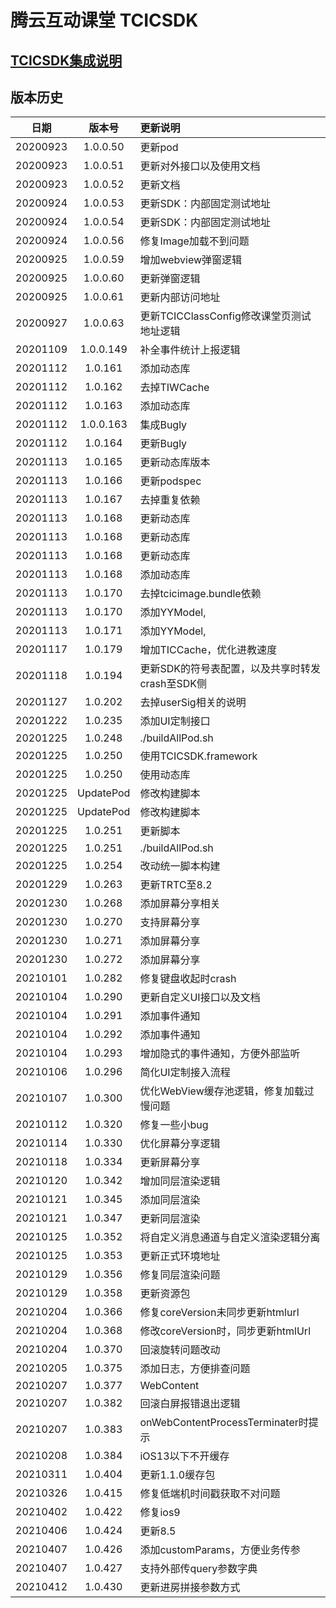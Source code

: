 # 腾云互动课堂 TCICSDK 

## [TCICSDK集成说明](TCICSDK使用说明.md)

## 版本历史

| 日期 | 版本号 |  更新说明 |
|:---------:|:--------:|:-------- |
| 20200923 | 1.0.0.50 | 更新pod |
| 20200923 | 1.0.0.51 | 更新对外接口以及使用文档 |
| 20200923 | 1.0.0.52 | 更新文档 |
| 20200924 | 1.0.0.53 | 更新SDK：内部固定测试地址 |
| 20200924 | 1.0.0.54 | 更新SDK：内部固定测试地址 |
| 20200924 | 1.0.0.56 | 修复Image加载不到问题 |
| 20200925 | 1.0.0.59 | 增加webview弹窗逻辑 |
| 20200925 | 1.0.0.60 | 更新弹窗逻辑 |
| 20200925 | 1.0.0.61 | 更新内部访问地址 |
| 20200927 | 1.0.0.63 | 更新TCICClassConfig修改课堂页测试地址逻辑 |
| 20201109 | 1.0.0.149 | 补全事件统计上报逻辑 |
| 20201112 | 1.0.161 | 添加动态库 |
| 20201112 | 1.0.162 | 去掉TIWCache |
| 20201112 | 1.0.163 | 添加动态库 |
| 20201112 | 1.0.0.163 | 集成Bugly |
| 20201112 | 1.0.164 | 更新Bugly |
| 20201113 | 1.0.165 | 更新动态库版本 |
| 20201113 | 1.0.166 | 更新podspec |
| 20201113 | 1.0.167 | 去掉重复依赖 |
| 20201113 | 1.0.168 | 更新动态库 |
| 20201113 | 1.0.168 | 更新动态库 |
| 20201113 | 1.0.168 | 更新动态库 |
| 20201113 | 1.0.168 | 添加动态库 |
| 20201113 | 1.0.170 | 去掉tcicimage.bundle依赖 |
| 20201113 | 1.0.170 | 添加YYModel, |
| 20201113 | 1.0.171 | 添加YYModel, |
| 20201117 | 1.0.179 | 增加TICCache，优化进教速度 |
| 20201118 | 1.0.194 | 更新SDK的符号表配置，以及共享时转发crash至SDK侧 |
| 20201127 | 1.0.202 | 去掉userSig相关的说明 |
| 20201222 | 1.0.235 | 添加UI定制接口 |
| 20201225 | 1.0.248 | ./buildAllPod.sh |
| 20201225 | 1.0.250 | 使用TCICSDK.framework |
| 20201225 | 1.0.250 | 使用动态库 |
| 20201225 | UpdatePod | 修改构建脚本 |
| 20201225 | UpdatePod | 修改构建脚本 |
| 20201225 | 1.0.251 | 更新脚本 |
| 20201225 | 1.0.251 | ./buildAllPod.sh |
| 20201225 | 1.0.254 | 改动统一脚本构建 |
| 20201229 | 1.0.263 | 更新TRTC至8.2 |
| 20201230 | 1.0.268 | 添加屏幕分享相关 |
| 20201230 | 1.0.270 | 支持屏幕分享 |
| 20201230 | 1.0.271 | 添加屏幕分享 |
| 20201230 | 1.0.272 | 添加屏幕分享 |
| 20210101 | 1.0.282 | 修复键盘收起时crash |
| 20210104 | 1.0.290 | 更新自定义UI接口以及文档 |
| 20210104 | 1.0.291 | 添加事件通知 |
| 20210104 | 1.0.292 | 添加事件通知 |
| 20210104 | 1.0.293 | 增加隐式的事件通知，方便外部监听 |
| 20210106 | 1.0.296 | 简化UI定制接入流程 |
| 20210107 | 1.0.300 | 优化WebView缓存池逻辑，修复加载过慢问题 |
| 20210112 | 1.0.320 | 修复一些小bug |
| 20210114 | 1.0.330 | 优化屏幕分享逻辑 |
| 20210118 | 1.0.334 | 更新屏幕分享 |
| 20210120 | 1.0.342 | 增加同层渲染逻辑 |
| 20210121 | 1.0.345 | 添加同层渲染 |
| 20210121 | 1.0.347 | 更新同层渲染 |
| 20210125 | 1.0.352 | 将自定义消息通道与自定义渲染逻辑分离 |
| 20210125 | 1.0.353 | 更新正式环境地址 |
| 20210129 | 1.0.356 | 修复同层渲染问题 |
| 20210129 | 1.0.358 | 更新资源包 |
| 20210204 | 1.0.366 | 修复coreVersion未同步更新htmlurl |
| 20210204 | 1.0.368 | 修改coreVersion时，同步更新htmlUrl |
| 20210204 | 1.0.370 | 回滚旋转问题改动 |
| 20210205 | 1.0.375 | 添加日志，方便排查问题 |
| 20210207 | 1.0.377 | WebContent |
| 20210207 | 1.0.382 | 回滚白屏报错退出逻辑 |
| 20210207 | 1.0.383 | onWebContentProcessTerminater时提示 |
| 20210208 | 1.0.384 | iOS13以下不开缓存 |
| 20210311 | 1.0.404 | 更新1.1.0缓存包 |
| 20210326 | 1.0.415 | 修复低端机时间戳获取不对问题 |
| 20210402 | 1.0.422 | 修复ios9 |
| 20210406 | 1.0.424 | 更新8.5 |
| 20210407 | 1.0.426 | 添加customParams，方便业务传参 |
| 20210407 | 1.0.427 | 支持外部传query参数字典 |
| 20210412 | 1.0.430 | 更新进房拼接参数方式 |
